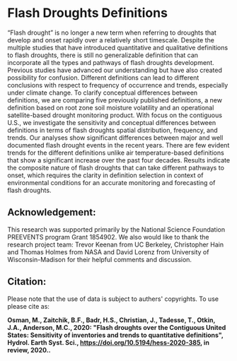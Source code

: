 # Flash Droughts Definitions

“Flash drought” is no longer a new term when referring to droughts that develop and onset rapidly over a relatively short timescale. Despite the multiple studies that have introduced quantitative and qualitative definitions to flash droughts, there is still no generalizable definition that can incorporate all the types and pathways of flash droughts development. Previous studies have advanced our understanding but have also created possibility for confusion. Different definitions can lead to different conclusions with respect to frequency of occurrence and trends, especially under climate change. To clarify conceptual differences between definitions, we are comparing five previously published definitions, a new definition based on root zone soil moisture volatility and an operational satellite-based drought monitoring product. With focus on the contiguous U.S., we investigate the sensitivity and conceptual differences between definitions in terms of flash droughts spatial distribution, frequency, and trends. Our analyses show significant differences between major and well documented flash drought events in the recent years. There are few evident trends for the different definitions unlike air temperature-based definitions that show a significant increase over the past four decades. Results indicate the composite nature of flash droughts that can take different pathways to onset, which requires the clarity in definition selection in context of environmental conditions for an accurate monitoring and forecasting of flash droughts.



## Acknowledgement: 
This research was supported primarily by the National Science Foundation PREEVENTS program Grant 1854902. We also would like to thank the research project team: Trevor Keenan from UC Berkeley, Christopher Hain and Thomas Holmes from NASA and David Lorenz from University of Wisconsin-Madison for their helpful comments and discussion.


## Citation:  
Please note that the use of data is subject to authers' copyrights. To use please cite as:

**Osman, M., Zaitchik, B.F., Badr, H.S., Christian, J., Tadesse, T., Otkin, J.A., Anderson, M.C., 2020: "Flash droughts over the Contiguous United States: Sensitivity of inventories and trends to quantitative definitions", Hydrol. Earth Syst. Sci., https://doi.org/10.5194/hess-2020-385, in review, 2020..**
